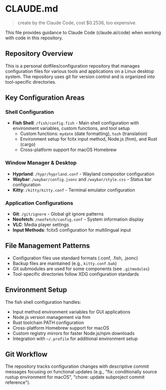 # CLAUDE.md

> create by the Claude Code, cost $0.2536, too expensive.

This file provides guidance to Claude Code (claude.ai/code) when working with code in this repository.

## Repository Overview

This is a personal dotfiles/configuration repository that manages configuration files for various tools and applications on a Linux desktop system. The repository uses git for version control and is organized into tool-specific directories.

## Key Configuration Areas

### Shell Configuration

- **Fish Shell**: `/fish/config.fish` - Main shell configuration with environment variables, custom functions, and tool setup
  - Custom functions: `mydate` (date formatting), `tozh` (translation)
  - Environment setup for fcitx input method, Node.js (fnm), and Rust (cargo)
  - Cross-platform support for macOS Homebrew

### Window Manager & Desktop

- **Hyprland**: `/hypr/hyprland.conf` - Wayland compositor configuration
- **Waybar**: `/waybar/config.jsonc` and `/waybar/style.css` - Status bar configuration
- **Kitty**: `/kitty/kitty.conf` - Terminal emulator configuration

### Application Configurations

- **Git**: `/git/ignore` - Global git ignore patterns
- **Neofetch**: `/neofetch/config.conf` - System information display
- **VLC**: Media player settings
- **Input Methods**: fcitx5 configuration for multilingual input

## File Management Patterns

- Configuration files use standard formats (.conf, .fish, .jsonc)
- Backup files are maintained (e.g., `kitty.conf.bak`)
- Git submodules are used for some components (see `.gitmodules`)
- Tool-specific directories follow XDG configuration standards

## Environment Setup

The fish shell configuration handles:

- Input method environment variables for GUI applications
- Node.js version management via fnm
- Rust toolchain PATH configuration
- Cross-platform Homebrew support for macOS
- Custom registry mirrors for faster Node.js/npm downloads
- Integration with `~/.profile` for additional environment setup

## Git Workflow

The repository tracks configuration changes with descriptive commit messages focusing on functional updates (e.g., "fix: conditionally source rustup environment for macOS", "chore: update subproject commit reference").
